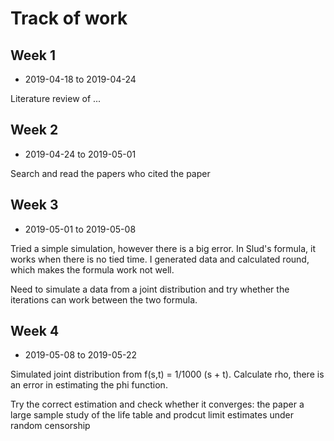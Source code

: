 # Track of work

## Week 1 

* 2019-04-18 to 2019-04-24

Literature review of ...


## Week 2

* 2019-04-24 to 2019-05-01

Search and read the papers who cited the paper


## Week 3 

* 2019-05-01 to 2019-05-08

Tried a simple simulation, however there is a big error. In Slud's formula, it works when there is no tied time. I generated data and calculated round, which makes the formula work not well.

Need to simulate a data from a joint distribution and try whether the iterations can work between the two formula. 


## Week 4

* 2019-05-08 to 2019-05-22

Simulated joint distribution from f(s,t) = 1/1000 (s + t).
Calculate rho, there is an error in estimating the phi function. 

Try the correct estimation and check whether it converges: the paper a large sample study of the life table and prodcut limit estimates under random censorship

